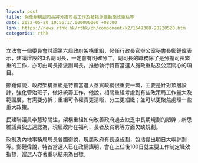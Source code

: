 ```yaml
---
layout: post
title: 候任辦稱副司長將分擔司長工作及被指派推動施政重點等
date: 2022-05-20 10:56:17.000000000 +08:00
link: https://news.rthk.hk/rthk/ch/component/k2/1649388-20220520.htm
categories: rthk
---
```


立法會一個委員會討論第六屆政府架構重組，候任行政長官辦公室秘書長鄭鍾偉表示，建議增設的3名副司長，一定會有明確分工，副司長的職務除了是分擔司長繁重的工作，亦可由司長指派副司長，推動執行特首當選人施政重點及公眾關心的項目。

鄭鍾偉說，政府架構重組是特首當選人落實政綱很重要一環，主要是針對頂層設計，強化管治班子，做好統籌工作。他說，相關重組考慮到有些政策局工作量大及範圍廣，有需要分拆；重組可令權責更清晰，分工更細緻；並可以更聚焦處理一些重大政策。

民建聯議員李慧琼關注，架構重組如何改善政府過去缺乏中長期規劃的陋弊；新思維議員狄志遠認為，現屆政府在福利、長者及貧窮等方面欠缺規劃。

政制及內地事務局局長曾國衞說，現屆政府有長遠規劃，包括提出明日大嶼計劃等。鄭鍾偉說，特首當選人已在政綱講明，會在上任後100日就主要工作制定職效指標，當選人亦著重以結果為目標。
